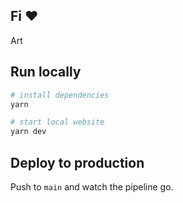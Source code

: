 ## Fi ❤️

Art

## Run locally

```sh
# install dependencies
yarn 

# start local website
yarn dev
```

## Deploy to production

Push to `main` and watch the pipeline go.

